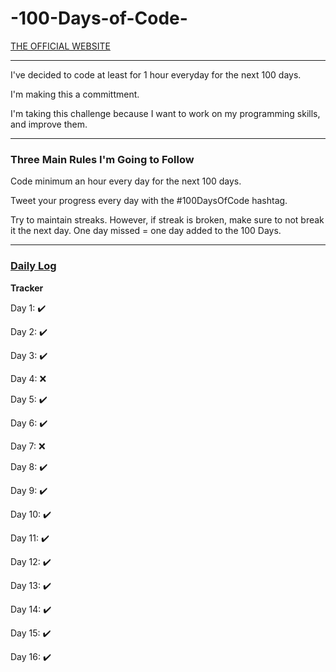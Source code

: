 # -100-Days-of-Code-
<p><a href="https://www.100daysofcode.com/">THE OFFICIAL WEBSITE</a></p>
<hr>
<p>I've decided to code at least for 1 hour everyday for the next 100 days.</p>
<p>I'm making this a committment.</p>
<p>I'm taking this challenge because I want to work on my programming skills, and improve them.</p> 
<hr>
<h3>Three Main Rules I'm Going to Follow</h3>
<p>Code minimum an hour every day for the next 100 days.</p>
<p>Tweet your progress every day with the #100DaysOfCode hashtag.</p>
<p>Try to maintain streaks. However, if streak is broken, make sure to not break it the next day. One day missed = one day added to the 100 Days.
<hr>
<h3><a href="https://simrandysanic.github.io/Daily-log-for-100-Days-of-Code-/">Daily Log</a></h3>
<p><b>Tracker</b></p>
<p>Day 1: ✔️</p>
<p>Day 2: ✔️</p>
<p>Day 3: ✔️</p>
<p>Day 4: ❌</p> 
<p>Day 5: ✔️</p>
<p>Day 6: ✔️</p>
<p>Day 7: ❌</p>
<p>Day 8: ✔️</p>
<p>Day 9: ✔️</p>
<p>Day 10: ✔️</p>
<p>Day 11: ✔️</p>
<p>Day 12: ✔️</p>
<p>Day 13: ✔️</p>
<p>Day 14: ✔️</p>
<p>Day 15: ✔️</p>
<p>Day 16: ✔️</p><!--
<p>Day 5:   </p>
<p>Day 5:   </p>
<p>Day 5:   </p>
<p>Day 5:   </p>
<p>Day 5:   </p>
<p>Day 5:   </p>
<p>Day 5:   </p>
<p>Day 5:   </p>
<p>Day 5:   </p>
<p>Day 5:   </p>
<p>Day 5:   </p>
<p>Day 5:   </p>
<p>Day 5:   </p>
<p>Day 5:   </p>
<p>Day 5:   </p>
<p>Day 5:   </p>
<p>Day 5:   </p>
<p>Day 5:   </p>
<p>Day 5:   </p>
<p>Day 5:   </p>
<p>Day 5:   </p>
<p>Day 5:   </p>
<p>Day 5:   </p>
<p>Day 5:   </p>
<p>Day 5:   </p>
<p>Day 5:   </p>
<p>Day 5:   </p>
<p>Day 5:   </p>
<p>Day 5:   </p>
<p>Day 5:   </p>
<p>Day 5:   </p>
<p>Day 5:   </p>
<p>Day 5:   </p>
<p>Day 5:   </p>
<p>Day 5:   </p>
<p>Day 5:   </p>
<p>Day 5:   </p>
<p>Day 5:   </p>
<p>Day 5:   </p>
<p>Day 5:   </p>
<p>Day 5:   </p>
<p>Day 5:   </p>
<p>Day 5:   </p>
<p>Day 5:   </p>
<p>Day 5:   </p>
<p>Day 5:   </p>
<p>Day 5:   </p>
<p>Day 5:   </p>
<p>Day 5:   </p>
<p>Day 5:   </p>
<p>Day 100:   </p>
<p>Day 101:   </p>
<p>Day 102:   </p>
-->

